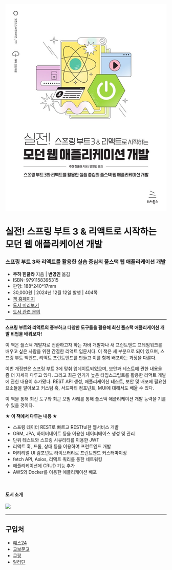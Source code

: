 
![cover](cover.jpg)

# 실전! 스프링 부트 3 & 리액트로 시작하는 모던 웹 애플리케이션 개발
### 스프링 부트 3와 리액트를 활용한 실습 중심의 풀스택 웹 애플리케이션 개발

- **주하 힌쿨라** 지음 | **변영인** 옮김
- ISBN: 9791158395315
- 판형: 188\*240\*17mm
- 30,000원 | 2024년 12월 12일 발행 | 404쪽
- [책 홈페이지](https://wikibook.co.kr/springboot3-react/)
- [도서 미리보기](http://www.yes24.com/Product/Viewer/Preview/139860417)
- [도서 관련 문의](https://wikibook.co.kr/support/contact/)

---

**스프링 부트와 리액트의 풍부하고 다양한 도구들을 활용해 최신 풀스택 애플리케이션 개발 비법을 배워보자!**

이 책은 풀스택 개발자로 전환하고자 하는 자바 개발자나 새 프런트엔드 프레임워크를 배우고 싶은 사람을 위한 간결한 리액트 입문서다. 이 책은 세 부분으로 되어 있으며, 스프링 부트 백엔드, 리액트 프런트엔드를 만들고 이를 함께 배포하는 과정을 다룬다. 

이번 개정판은 스프링 부트 3에 맞춰 업데이트되었으며, 보안과 테스트에 관한 내용을 좀 더 자세히 다루고 있다. 그리고 최근 인기가 높은 타입스크립트를 활용한 리액트 개발에 관한 내용이 추가됐다. REST API 생성, 애플리케이션 테스트, 보안 및 배포에 필요한 요소들을 알아보고 커스텀 훅, 서드파티 컴포넌트, MUI에 대해서도 배울 수 있다. 

이 책을 통해 최신 도구와 최근 모범 사례를 통해 풀스택 애플리케이션 개발 능력을 기를 수 있을 것이다.
 
**★ 이 책에서 다루는 내용 ★**

- 스프링 데이터 REST로 빠르고 RESTful한 웹서비스 개발
- ORM, JPA, 하이버네이트 등을 이용한 데이터베이스 생성 및 관리
- 단위 테스트와 스프링 시큐리티를 이용한 JWT
- 리액트 훅, 프롭, 상태 등을 이용하여 프런트엔드 개발
- 머티리얼 UI 컴포넌트 라이브러리로 프런트엔드 커스터마이징
- fetch API, Axios, 리액트 쿼리를 통한 네트워킹
- 애플리케이션에 CRUD 기능 추가
- AWS와 Docker를 이용한 애플리케이션 배포

&nbsp;

#### 도서 소개

<img src="//wikibook.co.kr/images/images/springboot3-react_Detail.jpg" class="book-preview-img">


---
 
 ## 구입처
 
 - [예스24](https://www.yes24.com/Product/Goods/139860417)
 - [교보문고](https://product.kyobobook.co.kr/detail/S000214896424)
 - [쿠팡](https://www.coupang.com/vp/products/8486147908?itemId=24559369927)
 - [알라딘](https://product.kyobobook.co.kr/detail/S000214896424)